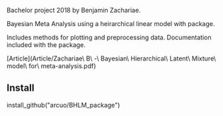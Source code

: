 Bachelor project 2018 by Benjamin Zachariae.

Bayesian Meta Analysis using a heirarchical linear model with package. 

Includes methods for plotting and preprocessing data. Documentation included with the package.

[Article](Article/Zachariae\ B\ -\ Bayesian\ Hierarchical\ Latent\ Mixture\ model\ for\ meta-analysis.pdf)

## Install

install_github("arcuo/BHLM_package")
